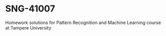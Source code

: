 # SNG-41007
Homework solutions for Pattern Recognition and Machine Learning course at Tampere University
